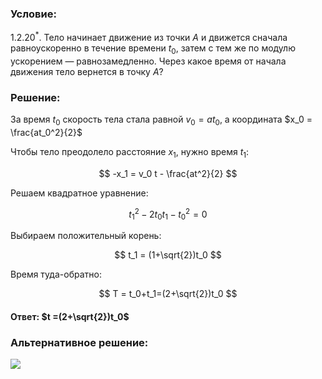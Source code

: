 ###  Условие:

$1.2.20^*.$ Тело начинает движение из точки $A$ и движется сначала равноускоренно в течение времени $t_0$, затем с тем же по модулю ускорением — равнозамедленно. Через какое время от начала движения тело вернется в точку $A$?

###  Решение:

За время $t_0$ скорость тела стала равной $v_0 = at_0$, а координата $x_0 = \frac{at_0^2}{2}$

Чтобы тело преодолело расстояние $x_1$, нужно время $t_1$:

$$
-x_1 = v_0 t - \frac{at^2}{2}
$$

Решаем квадратное уравнение:

$$
t_1^2 - 2t_0 t_1-t_0^2=0
$$

Выбираем положительный корень:

$$
t_1 = (1+\sqrt{2})t_0
$$

Время туда-обратно:

$$
T = t_0+t_1=(2+\sqrt{2})t_0
$$

####  Ответ: $t =(2+\sqrt{2})t_0$

###  Альтернативное решение:

![](https://www.youtube.com/embed/cEbUk_ebpFA)